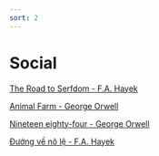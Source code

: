 ```yaml
---
sort: 2
---
```


# Social

[The Road to Serfdom - F.A. Hayek](https://ctheory.sitehost.iu.edu/img/Hayek_The_Road_to_Serfdom.pdf)

[Animal Farm - George Orwell](https://gutenberg.net.au/ebooks01/0100011h.html)

[Nineteen eighty-four - George Orwell](https://gutenberg.net.au/ebooks01/0100021h.html)

[Đường về nô lệ - F.A. Hayek](./assets/_pdf/duong-ve-no-le.pdf)
